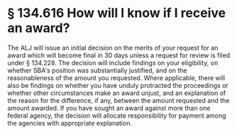 # § 134.616   How will I know if I receive an award?

The ALJ will issue an initial decision on the merits of your request for an award which will become final in 30 days unless a request for review is filed under § 134.228. The decision will include findings on your eligibility, on whether SBA's position was substantially justified, and on the reasonableness of the amount you requested. Where applicable, there will also be findings on whether you have unduly protracted the proceedings or whether other circumstances make an award unjust, and an explanation of the reason for the difference, if any, between the amount requested and the amount awarded. If you have sought an award against more than one federal agency, the decision will allocate responsibility for payment among the agencies with appropriate explanation.




